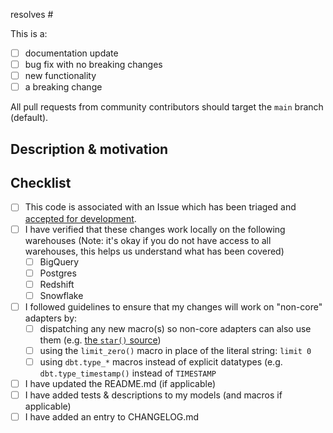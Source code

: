 resolves #

This is a:
- [ ] documentation update
- [ ] bug fix with no breaking changes
- [ ] new functionality
- [ ] a breaking change

All pull requests from community contributors should target the `main` branch (default).

## Description & motivation
<!---
Describe your changes, and why you're making them.
-->

## Checklist
- [ ] This code is associated with an Issue which has been triaged and [accepted for development](https://docs.getdbt.com/docs/contributing/oss-expectations#pull-requests).
- [ ] I have verified that these changes work locally on the following warehouses (Note: it's okay if you do not have access to all warehouses, this helps us understand what has been covered)
    - [ ] BigQuery
    - [ ] Postgres
    - [ ] Redshift
    - [ ] Snowflake
- [ ] I followed guidelines to ensure that my changes will work on "non-core" adapters by:
    - [ ] dispatching any new macro(s) so non-core adapters can also use them (e.g. [the `star()` source](https://github.com/dbt-labs/dbt-utils/blob/main/macros/sql/star.sql))
    - [ ] using the `limit_zero()` macro in place of the literal string: `limit 0`
    - [ ] using `dbt.type_*` macros instead of explicit datatypes (e.g. `dbt.type_timestamp()` instead of `TIMESTAMP`
- [ ] I have updated the README.md (if applicable)
- [ ] I have added tests & descriptions to my models (and macros if applicable)
- [ ] I have added an entry to CHANGELOG.md
